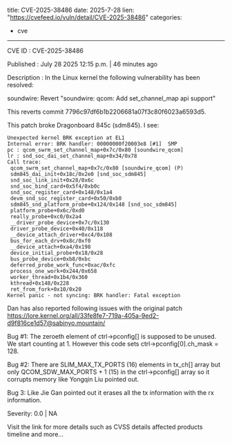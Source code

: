  
title: CVE-2025-38486
date: 2025-7-28
lien: "https://cvefeed.io/vuln/detail/CVE-2025-38486"
categories:
  - cve
---

CVE ID : CVE-2025-38486

Published :  July 28
2025
12:15 p.m. | 46 minutes ago

Description : In the Linux kernel
the following vulnerability has been resolved:

soundwire: Revert "soundwire: qcom: Add set_channel_map api support"

This reverts commit 7796c97df6b1b2206681a07f3c80f6023a6593d5.

This patch broke Dragonboard 845c (sdm845). I see:

    Unexpected kernel BRK exception at EL1
    Internal error: BRK handler: 00000000f20003e8 [#1]  SMP
    pc : qcom_swrm_set_channel_map+0x7c/0x80 [soundwire_qcom]
    lr : snd_soc_dai_set_channel_map+0x34/0x78
    Call trace:
     qcom_swrm_set_channel_map+0x7c/0x80 [soundwire_qcom] (P)
     sdm845_dai_init+0x18c/0x2e0 [snd_soc_sdm845]
     snd_soc_link_init+0x28/0x6c
     snd_soc_bind_card+0x5f4/0xb0c
     snd_soc_register_card+0x148/0x1a4
     devm_snd_soc_register_card+0x50/0xb0
     sdm845_snd_platform_probe+0x124/0x148 [snd_soc_sdm845]
     platform_probe+0x6c/0xd0
     really_probe+0xc0/0x2a4
     __driver_probe_device+0x7c/0x130
     driver_probe_device+0x40/0x118
     __device_attach_driver+0xc4/0x108
     bus_for_each_drv+0x8c/0xf0
     __device_attach+0xa4/0x198
     device_initial_probe+0x18/0x28
     bus_probe_device+0xb8/0xbc
     deferred_probe_work_func+0xac/0xfc
     process_one_work+0x244/0x658
     worker_thread+0x1b4/0x360
     kthread+0x148/0x228
     ret_from_fork+0x10/0x20
    Kernel panic - not syncing: BRK handler: Fatal exception

Dan has also reported following issues with the original patch
https://lore.kernel.org/all/33fe8fe7-719a-405a-9ed2-d9f816ce1d57@sabinyo.mountain/

Bug #1:
The zeroeth element of ctrl->pconfig[] is supposed to be unused.  We
start counting at 1.  However this code sets ctrl->pconfig[0].ch_mask = 128.

Bug #2:
There are SLIM_MAX_TX_PORTS (16) elements in tx_ch[] array but only
QCOM_SDW_MAX_PORTS + 1 (15) in the ctrl->pconfig[] array so it corrupts
memory like Yongqin Liu pointed out.

Bug 3:
Like Jie Gan pointed out
it erases all the tx information with the rx
information.

Severity: 0.0 | NA

Visit the link for more details
such as CVSS details
affected products
timeline
and more...
